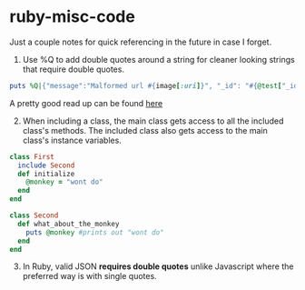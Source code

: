 # ruby-misc-code

Just a couple notes for quick referencing in the future in case I forget.

1) Use %Q to add double quotes around a string for cleaner looking strings that require double quotes.

```ruby
puts %Q|{"message":"Malformed url #{image[:uri]}", "_id": "#{@test["_id"]}", "field_name": "#{image[:description]}"}|
```
A pretty good read up can be found [here](https://simpleror.wordpress.com/2009/03/15/q-q-w-w-x-r-s/)

2) When including a class, the main class gets access to all the included class's methods. The included class also gets access to the main class's instance variables.

```ruby
class First
  include Second
  def initialize
    @monkey = "wont do"
  end
end

class Second
  def what_about_the_monkey
    puts @monkey #prints out "wont do"
  end
end
```

3) In Ruby, valid JSON **requires double quotes** unlike Javascript where the preferred way is with single quotes.
